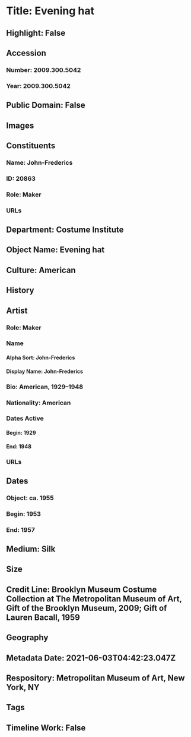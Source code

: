 # Title: Evening hat
## Highlight: False
## Accession
### Number: 2009.300.5042
### Year: 2009.300.5042
## Public Domain: False
## Images
## Constituents
### Name: John-Frederics
### ID: 20863
### Role: Maker
### URLs
## Department: Costume Institute
## Object Name: Evening hat
## Culture: American
## History
## Artist
### Role: Maker
### Name
#### Alpha Sort: John-Frederics
#### Display Name: John-Frederics
### Bio: American, 1929–1948
### Nationality: American
### Dates Active
#### Begin: 1929
#### End: 1948
### URLs
## Dates
### Object: ca. 1955
### Begin: 1953
### End: 1957
## Medium: Silk
## Size
## Credit Line: Brooklyn Museum Costume Collection at The Metropolitan Museum of Art, Gift of the Brooklyn Museum, 2009; Gift of Lauren Bacall, 1959
## Geography
## Metadata Date: 2021-06-03T04:42:23.047Z
## Respository: Metropolitan Museum of Art, New York, NY
## Tags
## Timeline Work: False